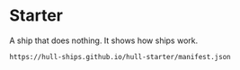 Starter
=======

A ship that does nothing. It shows how ships work.

```
https://hull-ships.github.io/hull-starter/manifest.json
```

